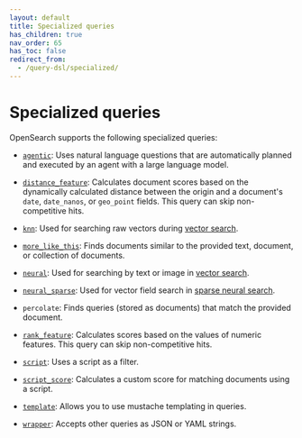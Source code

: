```yaml
---
layout: default
title: Specialized queries
has_children: true
nav_order: 65
has_toc: false
redirect_from:
  - /query-dsl/specialized/
---
```


# Specialized queries

OpenSearch supports the following specialized queries:

- [`agentic`]({{site.url}}{{site.baseurl}}/query-dsl/specialized/agentic/): Uses natural language questions that are automatically planned and executed by an agent with a large language model.

- [`distance_feature`]({{site.url}}{{site.baseurl}}/query-dsl/specialized/distance-feature/): Calculates document scores based on the dynamically calculated distance between the origin and a document's `date`, `date_nanos`, or `geo_point` fields. This query can skip non-competitive hits.

- [`knn`]({{site.url}}{{site.baseurl}}/query-dsl/specialized/k-nn/): Used for searching raw vectors during [vector search]({{site.url}}{{site.baseurl}}/vector-search/).

- [`more_like_this`]({{site.url}}{{site.baseurl}}/query-dsl/specialized/more-like-this/): Finds documents similar to the provided text, document, or collection of documents.

- [`neural`]({{site.url}}{{site.baseurl}}/query-dsl/specialized/neural/): Used for searching by text or image in [vector search]({{site.url}}{{site.baseurl}}/search-plugins/neural-search/).

- [`neural_sparse`]({{site.url}}{{site.baseurl}}/query-dsl/specialized/neural-sparse/): Used for vector field search in [sparse neural search]({{site.url}}{{site.baseurl}}/search-plugins/neural-sparse-search/).

- `percolate`: Finds queries (stored as documents) that match the provided document.

- [`rank_feature`]({{site.url}}{{site.baseurl}}/query-dsl/specialized/rank-feature/): Calculates scores based on the values of numeric features. This query can skip non-competitive hits.

- [`script`]({{site.url}}{{site.baseurl}}/query-dsl/specialized/script/): Uses a script as a filter.

- [`script_score`]({{site.url}}{{site.baseurl}}/query-dsl/specialized/script-score/): Calculates a custom score for matching documents using a script.

- [`template`]({{site.url}}{{site.baseurl}}/query-dsl/specialized/template/): Allows you to use mustache templating in queries.

- [`wrapper`]({{site.url}}{{site.baseurl}}/query-dsl/specialized/wrapper/): Accepts other queries as JSON or YAML strings.

